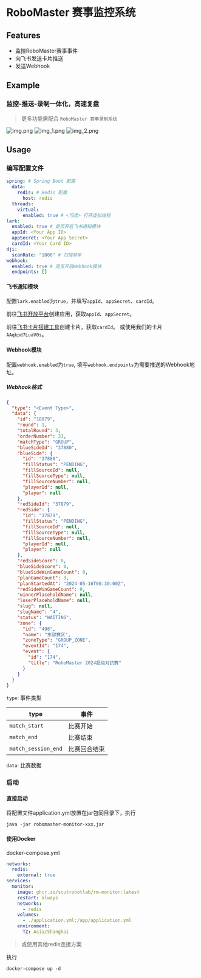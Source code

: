 # RoboMaster 赛事监控系统

## Features
- 监控RoboMaster赛事事件
- 向飞书发送卡片推送
- 发送Webhook

## Example
### 监控-推送-录制一体化，高速复盘
> 更多功能需配合 `RoboMaster 赛事录制系统`

![img.png](docs/img.png)
![img_1.png](docs/img_1.png)
![img_2.png](docs/img_2.png)

## Usage
### 编写配置文件
```yaml
spring: # Spring Boot 配置
  data:
    redis: # Redis 配置
      host: redis
  threads: 
    virtual:
      enabled: true # <可选> 打开虚拟线程
lark:
  enabled: true # 是否开启飞书通知模块
  appId: <Your App ID>
  appSecret: <Your App Secret>
  cardId: <Your Card ID>
dji:
  scanRate: "1000" # 扫描频率
webhook:
  enabled: true # 是否开启Webhook模块
  endpoints: []
```

#### 飞书通知模块
配置`lark.enabled`为`true`，并填写`appId`、`appSecret`、`cardId`。

前往[飞书开放平台](https://open.feishu.cn/)创建应用，获取`appId`、`appSecret`。

前往[飞书卡片搭建工具](https://open.feishu.cn/cardkit)创建卡片，获取`cardId`。 或使用我们的卡片 `AAqkpd7LuaV0s`。

#### Webhook模块
配置`webhook.enabled`为`true`, 填写`webhook.endpoints`为需要推送的Webhook地址。
##### Webhook格式
```json
{
  "type": "<Event Type>",
  "data": {
    "id": "18879",
    "round": 1,
    "totalRound": 3,
    "orderNumber": 33,
    "matchType": "GROUP",
    "blueSideId": "37880",
    "blueSide": {
      "id": "37880",
      "fillStatus": "PENDING",
      "fillSourceId": null,
      "fillSourceType": null,
      "fillSourceNumber": null,
      "playerId": null,
      "player": null
    },
    "redSideId": "37879",
    "redSide": {
      "id": "37879",
      "fillStatus": "PENDING",
      "fillSourceId": null,
      "fillSourceType": null,
      "fillSourceNumber": null,
      "playerId": null,
      "player": null
    },
    "redSideScore": 0,
    "blueSideScore": 0,
    "blueSideWinGameCount": 0,
    "planGameCount": 3,
    "planStartedAt": "2024-05-16T08:30:00Z",
    "redSideWinGameCount": 0,
    "winnerPlaceholdName": null,
    "loserPlaceholdName": null,
    "slug": null,
    "slugName": "4",
    "status": "WAITING",
    "zone": {
      "id": "498",
      "name": "东部赛区",
      "zoneType": "GROUP_ZONE",
      "eventId": "174",
      "event": {
        "id": "174",
        "title": "RoboMaster 2024超级对抗赛"
      }
    }
  }
}
```
`type`: 事件类型

| type                | 事件     |
|---------------------|--------|
| `match_start`       | 比赛开始   |
| `match_end`         | 比赛结束   |
| `match_session_end` | 比赛回合结束 |

`data`: 比赛数据

### 启动
#### 直接启动
将配置文件application.yml放置在jar包同目录下，执行
```shell
java -jar robomaster-monitor-xxx.jar
```

#### 使用Docker
docker-compose.yml
```yaml
networks:
  redis:
    external: true
services:
  monitor:
    image: ghcr.io/scutrobotlab/rm-monitor:latest
    restart: always
    networks:
      - redis
    volumes:
      - ./application.yml:/app/application.yml
    environment:
      TZ: Asia/Shanghai
```
> 或使用其他redis连接方案

执行
```shell
docker-compose up -d
```